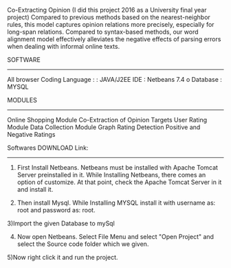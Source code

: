   Co-Extracting Opinion
 (I did this project 2016 as a University final year project)
  Compared to previous methods based on the nearest-neighbor rules, this model captures opinion relations more precisely, 
  especially for long-span relations. Compared to syntax-based methods, our word alignment model effectively alleviates 
  the negative effects of parsing errors when dealing with informal online texts. 

  SOFTWARE
  ***************
  All browser
  Coding Language	: 	:	JAVA/J2EE
  IDE			:	Netbeans 7.4 o
  Database		:	MYSQL

  MODULES
  ****************
  Online Shopping Module
  Co-Extraction of Opinion Targets
  User Rating Module
  Data Collection Module
  Graph Rating Detection
  Positive and Negative Ratings


  Softwares DOWNLOAD Link:
  ***************************************************

  1) First Install Netbeans. Netbeans must be installed with Apache Tomcat Server preinstalled in it. While Installing Netbeans, 
  there comes an option of customize. At that point, check the Apache Tomcat Server in it and install it.

  2) Then install Mysql. While Installing MYSQL install it with username as: root and password as: root.

  3)Import the given Database to mySql

  4) Now open Netbeans. Select File Menu and select "Open Project" and select the Source code folder which we given.

  5)Now right click it and run the project.



